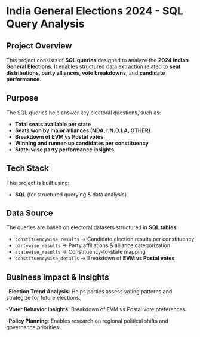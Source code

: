 
#  India General Elections 2024 - SQL Query Analysis

##  Project Overview
This project consists of **SQL queries** designed to analyze the **2024 Indian General Elections**. It enables structured data extraction related to **seat distributions, party alliances, vote breakdowns**, and **candidate performance**.

##  Purpose
The SQL queries help answer key electoral questions, such as:
- **Total seats available per state**
- **Seats won by major alliances (NDA, I.N.D.I.A, OTHER)**
- **Breakdown of EVM vs Postal votes**
- **Winning and runner-up candidates per constituency**
- **State-wise party performance insights**

##  Tech Stack
This project is built using:
- **SQL** (for structured querying & data analysis)


##  Data Source
The queries are based on electoral datasets structured in **SQL tables**:
- `constituencywise_results` → Candidate election results per constituency
- `partywise_results` → Party affiliations & alliance categorization
- `statewise_results` → Constituency-to-state mapping
- `constituencywise_details` → Breakdown of **EVM vs Postal votes**

## Business Impact & Insights
-**Election Trend Analysis**: Helps parties assess voting patterns and strategize for future elections.

-**Voter Behavior Insights**: Breakdown of EVM vs Postal vote preferences.

-**Policy Planning**: Enables research on regional political shifts and governance priorities.


